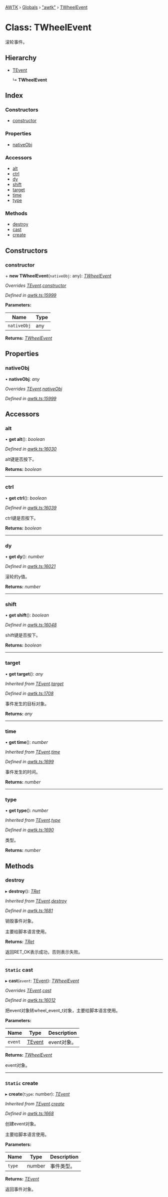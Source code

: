 [AWTK](../README.md) › [Globals](../globals.md) › ["awtk"](../modules/_awtk_.md) › [TWheelEvent](_awtk_.twheelevent.md)

# Class: TWheelEvent

滚轮事件。

## Hierarchy

* [TEvent](_awtk_.tevent.md)

  ↳ **TWheelEvent**

## Index

### Constructors

* [constructor](_awtk_.twheelevent.md#constructor)

### Properties

* [nativeObj](_awtk_.twheelevent.md#nativeobj)

### Accessors

* [alt](_awtk_.twheelevent.md#alt)
* [ctrl](_awtk_.twheelevent.md#ctrl)
* [dy](_awtk_.twheelevent.md#dy)
* [shift](_awtk_.twheelevent.md#shift)
* [target](_awtk_.twheelevent.md#target)
* [time](_awtk_.twheelevent.md#time)
* [type](_awtk_.twheelevent.md#type)

### Methods

* [destroy](_awtk_.twheelevent.md#destroy)
* [cast](_awtk_.twheelevent.md#static-cast)
* [create](_awtk_.twheelevent.md#static-create)

## Constructors

###  constructor

\+ **new TWheelEvent**(`nativeObj`: any): *[TWheelEvent](_awtk_.twheelevent.md)*

*Overrides [TEvent](_awtk_.tevent.md).[constructor](_awtk_.tevent.md#constructor)*

*Defined in [awtk.ts:15999](https://github.com/zlgopen/awtk-binding/blob/d723364/tools/code_gen/js/output/awtk.ts#L15999)*

**Parameters:**

Name | Type |
------ | ------ |
`nativeObj` | any |

**Returns:** *[TWheelEvent](_awtk_.twheelevent.md)*

## Properties

###  nativeObj

• **nativeObj**: *any*

*Overrides [TEvent](_awtk_.tevent.md).[nativeObj](_awtk_.tevent.md#nativeobj)*

*Defined in [awtk.ts:15999](https://github.com/zlgopen/awtk-binding/blob/d723364/tools/code_gen/js/output/awtk.ts#L15999)*

## Accessors

###  alt

• **get alt**(): *boolean*

*Defined in [awtk.ts:16030](https://github.com/zlgopen/awtk-binding/blob/d723364/tools/code_gen/js/output/awtk.ts#L16030)*

alt键是否按下。

**Returns:** *boolean*

___

###  ctrl

• **get ctrl**(): *boolean*

*Defined in [awtk.ts:16039](https://github.com/zlgopen/awtk-binding/blob/d723364/tools/code_gen/js/output/awtk.ts#L16039)*

ctrl键是否按下。

**Returns:** *boolean*

___

###  dy

• **get dy**(): *number*

*Defined in [awtk.ts:16021](https://github.com/zlgopen/awtk-binding/blob/d723364/tools/code_gen/js/output/awtk.ts#L16021)*

滚轮的y值。

**Returns:** *number*

___

###  shift

• **get shift**(): *boolean*

*Defined in [awtk.ts:16048](https://github.com/zlgopen/awtk-binding/blob/d723364/tools/code_gen/js/output/awtk.ts#L16048)*

shift键是否按下。

**Returns:** *boolean*

___

###  target

• **get target**(): *any*

*Inherited from [TEvent](_awtk_.tevent.md).[target](_awtk_.tevent.md#target)*

*Defined in [awtk.ts:1708](https://github.com/zlgopen/awtk-binding/blob/d723364/tools/code_gen/js/output/awtk.ts#L1708)*

事件发生的目标对象。

**Returns:** *any*

___

###  time

• **get time**(): *number*

*Inherited from [TEvent](_awtk_.tevent.md).[time](_awtk_.tevent.md#time)*

*Defined in [awtk.ts:1699](https://github.com/zlgopen/awtk-binding/blob/d723364/tools/code_gen/js/output/awtk.ts#L1699)*

事件发生的时间。

**Returns:** *number*

___

###  type

• **get type**(): *number*

*Inherited from [TEvent](_awtk_.tevent.md).[type](_awtk_.tevent.md#type)*

*Defined in [awtk.ts:1690](https://github.com/zlgopen/awtk-binding/blob/d723364/tools/code_gen/js/output/awtk.ts#L1690)*

类型。

**Returns:** *number*

## Methods

###  destroy

▸ **destroy**(): *[TRet](../enums/_awtk_.tret.md)*

*Inherited from [TEvent](_awtk_.tevent.md).[destroy](_awtk_.tevent.md#destroy)*

*Defined in [awtk.ts:1681](https://github.com/zlgopen/awtk-binding/blob/d723364/tools/code_gen/js/output/awtk.ts#L1681)*

销毁事件对象。

主要给脚本语言使用。

**Returns:** *[TRet](../enums/_awtk_.tret.md)*

返回RET_OK表示成功，否则表示失败。

___

### `Static` cast

▸ **cast**(`event`: [TEvent](_awtk_.tevent.md)): *[TWheelEvent](_awtk_.twheelevent.md)*

*Overrides [TEvent](_awtk_.tevent.md).[cast](_awtk_.tevent.md#static-cast)*

*Defined in [awtk.ts:16012](https://github.com/zlgopen/awtk-binding/blob/d723364/tools/code_gen/js/output/awtk.ts#L16012)*

把event对象转wheel_event_t对象，主要给脚本语言使用。

**Parameters:**

Name | Type | Description |
------ | ------ | ------ |
`event` | [TEvent](_awtk_.tevent.md) | event对象。  |

**Returns:** *[TWheelEvent](_awtk_.twheelevent.md)*

event对象。

___

### `Static` create

▸ **create**(`type`: number): *[TEvent](_awtk_.tevent.md)*

*Inherited from [TEvent](_awtk_.tevent.md).[create](_awtk_.tevent.md#static-create)*

*Defined in [awtk.ts:1668](https://github.com/zlgopen/awtk-binding/blob/d723364/tools/code_gen/js/output/awtk.ts#L1668)*

创建event对象。

主要给脚本语言使用。

**Parameters:**

Name | Type | Description |
------ | ------ | ------ |
`type` | number | 事件类型。  |

**Returns:** *[TEvent](_awtk_.tevent.md)*

返回事件对象。
